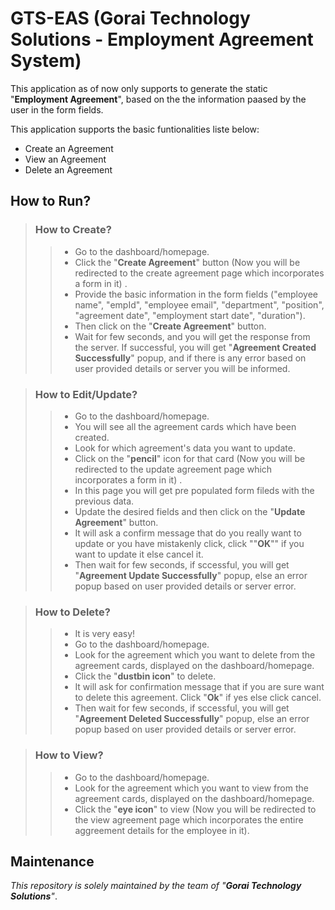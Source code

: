 # GTS-EAS (Gorai Technology Solutions - Employment Agreement System)
This application as of now only supports to generate the static "**Employment Agreement**", based on the the information paased by the user in the form fields. 

This application supports the basic funtionalities liste below:
* Create an Agreement 
* View an Agreement
* Delete an Agreement

## How to Run? 
> ### How to Create?
>> * Go to the dashboard/homepage.
>> * Click the "**Create Agreement**" button (Now you will be redirected to the create agreement page which incorporates a form in it) .
>> * Provide the basic information in the form fields ("employee name", "empId", "employee email", "department", "position", "agreement date", "employment start date", "duration"). 
>> * Then click on the "**Create Agreement**" button.
>> * Wait for few seconds, and you will get the response from the server. If successful, you will get "**Agreement Created Successfully**" popup, and if there is any error based on user provided details or server you will be informed.           

> ### How to Edit/Update?
>> * Go to the dashboard/homepage.
>> * You will see all the agreement cards which have been created. 
>> * Look for which agreement's data you want to update.
>> * Click on the "**pencil**" icon for that card (Now you will be redirected to the update agreement page which incorporates a form in it) .
>> * In this page you will get pre populated form fileds with the previous data.
>> * Update the desired fields and then click on the "**Update Agreement**" button.
>> * It will ask a confirm message that do you really want to update or you have mistakenly click, click ""**OK**"" if you want to update it else cancel it.
>> * Then wait for few seconds, if sccessful, you will get "**Agreement Update Successfully**" popup, else an error popup based on user provided details or server error.      

> ### How to Delete?
>> * It is very easy!
>> * Go to the dashboard/homepage.
>> * Look for the agreement which you want to delete from the agreement cards, displayed on the dashboard/homepage.
>> * Click the "**dustbin icon**" to delete.
>> * It will ask for confirmation message that if you are sure want to delete this agreement. Click "**Ok**" if yes else click cancel.
>> * Then wait for few seconds, if sccessful, you will get "**Agreement Deleted Successfully**" popup, else an error popup based on user provided details or server error.       

> ### How to View?
>> * Go to the dashboard/homepage.
>> * Look for the agreement which you want to view from the agreement cards, displayed on the dashboard/homepage.
>> * Click the "**eye icon**" to view (Now you will be redirected to the view agreement page which incorporates the entire aggreement details for the employee in it).




## Maintenance  
*This repository is solely maintained by the team of "**Gorai Technology Solutions**"*.